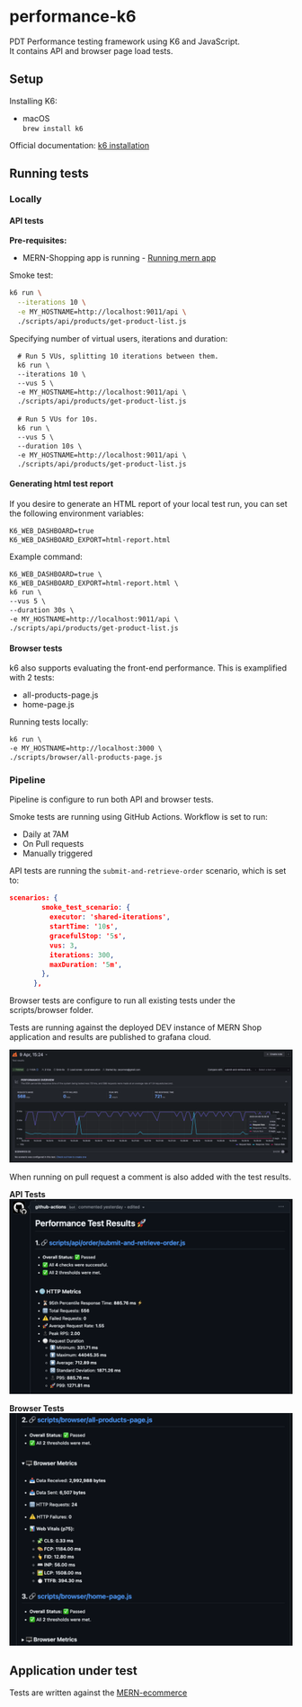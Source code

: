 # performance-k6
PDT Performance testing framework using K6 and JavaScript.  
It contains API and browser page load tests.

## Setup

Installing K6:
- macOS  
    `brew install k6`

Official documentation: [k6 installation](https://grafana.com/docs/k6/latest/set-up/install-k6/)

## Running tests 

### Locally

#### API tests

**Pre-requisites:**
- MERN-Shopping app is running - [Running mern app](https://github.com/zecarrera/mern-ecommerce/tree/mot?tab=readme-ov-file#running-locally-entire-application)
  
Smoke test:

```bash
k6 run \
  --iterations 10 \
  -e MY_HOSTNAME=http://localhost:9011/api \
  ./scripts/api/products/get-product-list.js
```

Specifying number of virtual users, iterations and duration:
```
  # Run 5 VUs, splitting 10 iterations between them.
  k6 run \
  --iterations 10 \
  --vus 5 \
  -e MY_HOSTNAME=http://localhost:9011/api \
  ./scripts/api/products/get-product-list.js

  # Run 5 VUs for 10s.
  k6 run \
  --vus 5 \
  --duration 10s \
  -e MY_HOSTNAME=http://localhost:9011/api \
  ./scripts/api/products/get-product-list.js
```

#### Generating html test report

If you desire to generate an HTML report of your local test run, you can set the following environment variables:

```
K6_WEB_DASHBOARD=true 
K6_WEB_DASHBOARD_EXPORT=html-report.html
```

Example command:
```
K6_WEB_DASHBOARD=true \ 
K6_WEB_DASHBOARD_EXPORT=html-report.html \
k6 run \
--vus 5 \
--duration 30s \
-e MY_HOSTNAME=http://localhost:9011/api \
./scripts/api/products/get-product-list.js
```

#### Browser tests

k6 also supports evaluating the front-end performance. This is examplified with 2 tests:
- all-products-page.js
- home-page.js
  
Running tests locally:
```
k6 run \
-e MY_HOSTNAME=http://localhost:3000 \
./scripts/browser/all-products-page.js
```

### Pipeline

Pipeline is configure to run both API and browser tests.  

Smoke tests are running using GitHub Actions. Workflow is set to run:  
- Daily at 7AM
- On Pull requests
- Manually triggered

API tests are running the `submit-and-retrieve-order` scenario, which is set to:
```json
scenarios: {
        smoke_test_scenario: {
          executor: 'shared-iterations',
          startTime: '10s',
          gracefulStop: '5s',
          vus: 3,
          iterations: 300,
          maxDuration: '5m',
        },
      },
```

Browser tests are configure to run all existing tests under the scripts/browser folder.  

Tests are running against the deployed DEV instance of MERN Shop application and results are published to grafana cloud.

![Grafana screenshot](./assets/grafana.png)

When running on pull request a comment is also added with the test results.  

**API Tests**
![PR results](./assets/test-results.png)

**Browser Tests**
![PR results browser tests](./assets/test-results-2.png)

## Application under test  
Tests are written against the [MERN-ecommerce](https://github.com/zecarrera/mern-ecommerce/tree/master)